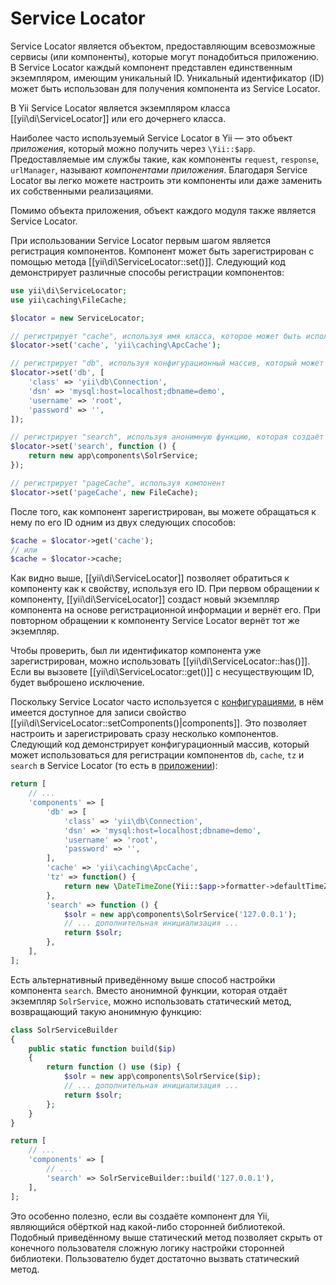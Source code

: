 Service Locator
=============

Service Locator является объектом, предоставляющим всевозможные сервисы (или компоненты), которые могут понадобиться
приложению. В Service Locator каждый компонент представлен единственным экземпляром, имеющим уникальный ID.
Уникальный идентификатор (ID) может быть использован для получения компонента из Service Locator.

В Yii Service Locator является экземпляром класса [[yii\di\ServiceLocator]] или его дочернего класса.

Наиболее часто используемый Service Locator в Yii — это объект *приложения*, который можно получить через `\Yii::$app`.
Предоставляемые им службы такие, как компоненты `request`, `response`, `urlManager`, называют *компонентами приложения*.
Благодаря Service Locator вы легко можете настроить эти компоненты или даже заменить их собственными реализациями.

Помимо объекта приложения, объект каждого модуля также является Service Locator.

При использовании Service Locator первым шагом является регистрация компонентов. Компонент может быть зарегистрирован
с помощью метода [[yii\di\ServiceLocator::set()]]. Следующий код демонстрирует различные способы регистрации компонентов:

```php
use yii\di\ServiceLocator;
use yii\caching\FileCache;

$locator = new ServiceLocator;

// регистрирует "cache", используя имя класса, которое может быть использовано для создания компонента.
$locator->set('cache', 'yii\caching\ApcCache');

// регистрирует "db", используя конфигурационный массив, который может быть использован для создания компонента.
$locator->set('db', [
    'class' => 'yii\db\Connection',
    'dsn' => 'mysql:host=localhost;dbname=demo',
    'username' => 'root',
    'password' => '',
]);

// регистрирует "search", используя анонимную функцию, которая создаёт компонент
$locator->set('search', function () {
    return new app\components\SolrService;
});

// регистрирует "pageCache", используя компонент
$locator->set('pageCache', new FileCache);
```

После того, как компонент зарегистрирован, вы можете обращаться к нему по его ID одним из двух следующих способов:

```php
$cache = $locator->get('cache');
// или
$cache = $locator->cache;
```

Как видно выше, [[yii\di\ServiceLocator]] позволяет обратиться к компоненту как к свойству, используя его ID.
При первом обращении к компоненту, [[yii\di\ServiceLocator]] создаст новый экземпляр компонента на основе регистрационной
информации и вернёт его. При повторном обращении к компоненту Service Locator вернёт тот же экземпляр.


Чтобы проверить, был ли идентификатор компонента уже зарегистрирован, можно использовать [[yii\di\ServiceLocator::has()]].
Если вы вызовете [[yii\di\ServiceLocator::get()]] с несуществующим ID, будет выброшено исключение.


Поскольку Service Locator часто используется с [конфигурациями](concept-configurations.md), в нём имеется доступное
для записи свойство [[yii\di\ServiceLocator::setComponents()|components]]. Это позволяет настроить и зарегистрировать
сразу несколько компонентов. Следующий код демонстрирует конфигурационный массив, который может использоваться
для регистрации компонентов `db`, `cache`, `tz` и `search` в Service Locator (то есть в [приложении](structure-applications.md)):

```php
return [
    // ...
    'components' => [
        'db' => [
            'class' => 'yii\db\Connection',
            'dsn' => 'mysql:host=localhost;dbname=demo',
            'username' => 'root',
            'password' => '',
        ],
        'cache' => 'yii\caching\ApcCache',
        'tz' => function() {
            return new \DateTimeZone(Yii::$app->formatter->defaultTimeZone);
        },
        'search' => function () {
            $solr = new app\components\SolrService('127.0.0.1');
            // ... дополнительная инициализация ...
            return $solr;
        },
    ],
];
```

Есть альтернативный приведённому выше способ настройки компонента `search`. Вместо анонимной функции, которая
отдаёт экземпляр `SolrService`, можно использовать статический метод, возвращающий такую анонимную функцию:

```php
class SolrServiceBuilder
{
    public static function build($ip)
    {
        return function () use ($ip) {
            $solr = new app\components\SolrService($ip);
            // ... дополнительная инициализация ...
            return $solr;
        };
    }
}

return [
    // ...
    'components' => [
        // ...
        'search' => SolrServiceBuilder::build('127.0.0.1'),
    ],
];
```

Это особенно полезно, если вы создаёте компонент для Yii, являющийся обёрткой над какой-либо сторонней библиотекой.
Подобный приведённому выше статический метод позволяет скрыть от конечного пользователя сложную логику настройки
сторонней библиотеки. Пользователю будет достаточно вызвать статический метод.

